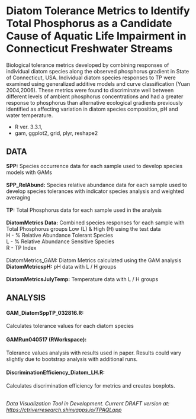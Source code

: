 # Diatom Tolerance Metrics to Identify Total Phosphorus as a Candidate Cause of Aquatic Life Impairment in Connecticut Freshwater Streams

Biological tolerance metrics developed by combining responses of individual diatom species along the observed phosphorus gradient in State of Connecticut, USA.  Individual diatom species responses to TP were examined using generalized additive models and curve classification (Yuan 2004,2006). These metrics were found to discriminate well between different levels of ambient phosphorus concentrations and had a greater response to phosphorus than alternative ecological gradients previously identified as affecting variation in diatom species composition, pH and water temperature.  

* R ver. 3.3.1, 
* gam, ggplot2, grid, plyr, reshape2

## DATA

**SPP:** 
Species occurrence data for each sample used to develop species models with GAMs <br> <br>
**SPP_RelAbund:**
Species relative abundance data for each sample used to develop species tolerances with indicator species analysis and weighted averaging<br> <br>
**TP:** 
Total Phosphorus data for each sample used in the analysis <br> <br>
**DiatomMetrics Data:** 
Combined species responses for each sample with Total Phosphorus groups Low (L) & High (H) using the test data <br>
H - % Relative Abundance Tolerant Species <br>
L - % Relative Abundance Sensitive Species <br>
R - TP Index<br> <br>
DiatomMetrics_GAM: Diatom Metrics calculated using the GAM analysis
**DiatomMetricspH:** pH data with L / H groups <br> <br>
**DiatomMetricsJulyTemp:** 
Temperature data with L / H groups 

## ANALYSIS

#### GAM_DiatomSppTP_032816.R:  
Calculates tolerance values for each diatom species
#### GAMRun040517 (RWorkspace):
Tolerance values analysis with results used in paper.  Results could vary slightly due to bootstrap analysis with additional runs.
#### DiscriminationEfficiency_Diatom_LH.R:
Calculates discrimination efficiency for metrics and creates boxplots.<br><br>

*Data Visualization Tool in Development.  Current DRAFT version at: https://ctriverresearch.shinyapps.io/TPAQLapp*
